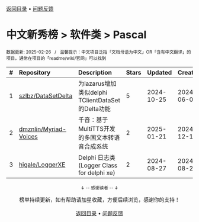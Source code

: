 <a href="https://gitee.com/GrowingGit/GitHub-Chinese-Top-Charts#github中文排行榜">返回目录</a> • <a href="/content/docs/feedback.md">问题反馈</a>

# 中文新秀榜 > 软件类 > Pascal
<sub>数据更新: 2025-02-26&nbsp;&nbsp;&nbsp;/&nbsp;&nbsp;&nbsp;温馨提示：中文项目泛指「文档母语为中文」OR「含有中文翻译」的项目，通常在项目的「readme/wiki/官网」可以找到</sub>

|#|Repository|Description|Stars|Updated|Created|
|:-|:-|:-|:-|:-|:-|
|1|[szlbz/DataSetDelta](https://github.com/szlbz/DataSetDelta)|为lazarus增加类似delphi TClientDataSet的Delta功能|5|2024-10-25|2024-06-02|
|2|[dmznlin/Myriad-Voices](https://github.com/dmznlin/Myriad-Voices)|千音：基于MultiTTS开发的多国文本转语音合成系统|2|2025-01-21|2024-12-16|
|3|[higale/LoggerXE](https://github.com/higale/LoggerXE)|Delphi 日志类(Logger Class for delphi xe)|2|2024-08-27|2024-08-27|

<div align="center">
    <p><sub>↓ -- 感谢读者 -- ↓</sub></p>
    榜单持续更新，如有帮助请加星收藏，方便后续浏览，感谢你的支持！
</div>

<br/>

<div align="center"><a href="https://gitee.com/GrowingGit/GitHub-Chinese-Top-Charts#github中文排行榜">返回目录</a> • <a href="/content/docs/feedback.md">问题反馈</a></div>
